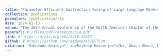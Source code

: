 ```yaml
---
title: "Parameter-Efficient Instruction Tuning of Large Language Models for Extreme Financial Numeral Labelling"
collection: publications
permalink: /publication/c14
date: 2024-03-13
venue: 'The 2024 Annual Conference of the North American Chapter of the Association for Computational Linguistics, <b>NAACL 2024</b>'
paperurl: #'/files/pdf/research/c14.pdf'
link: #'https://arxiv.org/abs/2210.12467'
github: #'https://github.com/rajdeep345/ECTSum'
citation: 'Subhendu Khatuya*, <b>Rajdeep Mukherjee*</b>, Akash Ghosh, Manjunath Hegde, Koustuv Dasgupta, Niloy Ganguly, Saptarshi Ghosh and Pawan Goyal'
---
```


<!-- [Paper](/files/pdf/research/c14.pdf){: .btn--research} [Dataset/Codes](https://github.com/rajdeep345/ECTSum){: .btn--research} [Poster](/files/pdf/research/ECTSum_EMNLP2022_Poster.pdf){: .btn--research} [Slides](https://docs.google.com/presentation/d/e/2PACX-1vTGUke-pXTT9MtbVOJCuO_A7Lnaeex7LBkLAY6uxPVEGZ5l6mqvHkENADlPd9lMHXCkZCQMQSgZJFpN/pub?start=true&loop=false&delayms=3000){: .btn--research} [Video](https://drive.google.com/file/d/1DW2i2ApgiE6V7ViiayX5zdJSRXdAEbsy/view?usp=sharing){: .btn--research} [Citation](https://aclanthology.org/2022.emnlp-main.748/){: .btn--research} -->
